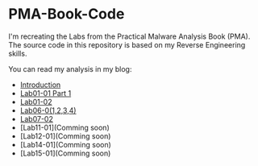 # PMA-Book-Code
I'm recreating the Labs from the Practical Malware Analysis Book (PMA). The source code in this repository is based on my Reverse Engineering skills.

You can read my analysis in my blog:
- [Introduction](https://p4nd3m1cb0y0xd.github.io/malware%20analysis/2023/11/04/pma-going-even-further-intro.html)
- [Lab01-01 Part 1](https://p4nd3m1cb0y0xd.github.io/pma/2023/11/20/pma-going-even-further-lab01-dll-part-1.html)
- [Lab01-02](https://p4nd3m1cb0y0xd.github.io/pma/2024/02/24/pma-going-even-further-lab01-02.html)
- [Lab06-0(1,2,3,4)](https://p4nd3m1cb0y0xd.github.io/pma/2023/11/28/pma-going-even-further-lab06-1234.html)
- [Lab07-02](https://p4nd3m1cb0y0xd.github.io/pma/2024/04/20/pma-going-even-further-lab07-02.html)
- [Lab11-01](Comming soon)
- [Lab12-01](Comming soon)
- [Lab14-01](Comming soon)
- [Lab15-01](Comming soon)
